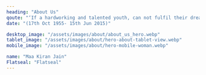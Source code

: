 ```yaml
---
heading: "About Us"
qoute: "‘If a hardworking and talented youth, can not fulfil their dreams due to lack of resources, it is failure of the whole society. We must keep their hopes and dreams alive!’"
date: "(17th Oct 1955- 15th Jun 2015)"

desktop_image: "/assets/images/about/about_us_hero.webp"
tablet_image: "/assets/images/about/hero-about-tablet-view.webp"
mobile_image: "/assets/images/about/hero-mobile-woman.webp"

name: "Maa Kiran Jain"
Flatseal: "Flatseal"
---
```

